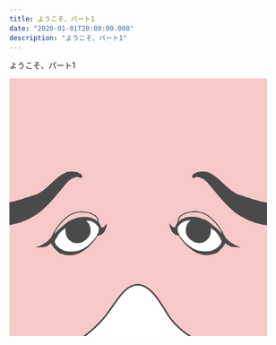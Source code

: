 ```yaml
---
title: ようこそ、パート1
date: "2020-01-01T20:00:00.000"
description: "ようこそ、パート1"
---
```


ようこそ、パート1

![khirayama](./profile.png)
